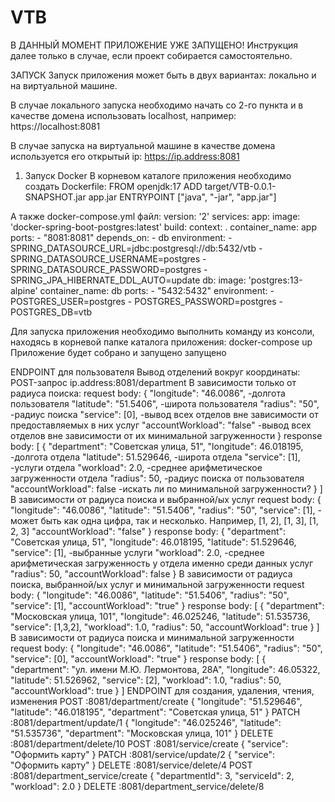 # VTB

В ДАННЫЙ МОМЕНТ ПРИЛОЖЕНИЕ УЖЕ ЗАПУЩЕНО!
Инструкция далее только в случае, если проект собирается самостоятельно.

ЗАПУСК
Запуск приложения может быть в двух вариантах: локально и на виртуальной машине.

В случае локального запуска необходимо начать со 2-го пункта и в качестве домена использовать localhost, например:
https://localhost:8081

В случае запуска на виртуальной машине в качестве домена используется его открытый ip:
https://ip.address:8081

1. Запуск Docker 
В корневом каталоге приложения необходимо создать Dockerfile:
FROM openjdk:17
ADD target/VTB-0.0.1-SNAPSHOT.jar app.jar
ENTRYPOINT ["java", "-jar", "app.jar"]

А также docker-compose.yml файл:
version: '2'
services:
  app:
    image: 'docker-spring-boot-postgres:latest'
    build:
      context: .
    container_name: app
    ports:
      - "8081:8081"
    depends_on:
      - db
    environment:
      - SPRING_DATASOURCE_URL=jdbc:postgresql://db:5432/vtb
      - SPRING_DATASOURCE_USERNAME=postgres
      - SPRING_DATASOURCE_PASSWORD=postgres
      - SPRING_JPA_HIBERNATE_DDL_AUTO=update
  db:
    image: 'postgres:13-alpine'
    container_name: db
    ports:
      - "5432:5432"
    environment:
      - POSTGRES_USER=postgres
      - POSTGRES_PASSWORD=postgres
      - POSTGRES_DB=vtb

Для запуска приложения необходимо выполнить команду из консоли, находясь в корневой папке каталога приложения: docker-compose up
Приложение будет собрано и запущено запущено



  ENDPOINT для пользователя
    Вывод отделений вокруг координаты: POST-запрос ip.address:8081/department
      В зависимости только от радиуса поиска:
        request body:  {
          "longitude": "46.0086",      -долгота пользователя 
          "latitude": "51.5406",       -широта пользователя
          "radius": "50",              -радиус поиска
          "service": [0],              -вывод всех отделов вне зависимости от предоставляемых в них услуг
          "accountWorkload": "false"   -вывод всех отделов вне зависимости от их минимальной загруженности
        } 
        response body:  [
          {
              "department": "Советская улица, 51",
              "longitude": 46.018195,        -долгота отдела
              "latitude": 51.529646,         -широта отдела
              "service": [1],                -услуги отдела
              "workload": 2.0,               -среднее арифметическое загруженности отдела
              "radius": 50,                  -радиус поиска от пользователя
              "accountWorkload": false       -искать ли по минимальной загруженности?
          }
      ]
      В зависимости от радиуса поиска и выбранной/ых услуг
        request body: {
          "longitude": "46.0086", 
          "latitude": "51.5406",
          "radius": "50",
          "service": [1],              - может быть как одна цифра, так и несколько. Например, [1, 2], [1, 3], [1, 2, 3] 
          "accountWorkload": "false"
        }
        response body:  {
          "department": "Советская улица, 51",
          "longitude": 46.018195,
          "latitude": 51.529646,
          "service": [1],                -выбранные услуги
          "workload": 2.0,               -среднее арифметическая загруженность у отдела именно среди данных услуг
          "radius": 50,
          "accountWorkload": false
        }
      В зависимости от радиуса поиска, выбранной/ых услуг и минимальной загруженности
        request body: {
            "longitude": "46.0086", 
            "latitude": "51.5406",
            "radius": "50",
            "service": [1],
            "accountWorkload": "true"
        }
        response body: [
          {
              "department": "Московская улица, 101",
              "longitude": 46.025246,
              "latitude": 51.535736,
              "service": [1,3,2],
              "workload": 1.0,
              "radius": 50,
              "accountWorkload": true
          }
        ]
       В зависимости от радиуса поиска и минимальной загруженности
         request body: {
            "longitude": "46.0086", 
            "latitude": "51.5406",
            "radius": "50",
            "service": [0],
            "accountWorkload": "true"
        }
        response body: [
          {
              "department": "ул. имени М.Ю. Лермонтова, 28А",
              "longitude": 46.05322,
              "latitude": 51.526962,
              "service": [2],
              "workload": 1.0,
              "radius": 50,
              "accountWorkload": true
          }
      ]
    ENDPOINT для создания, удаления, чтения, изменения 
    POST :8081/department/create {
        "longitude": "51.529646",
        "latitude": "46.018195",
        "department": "Советская улица, 51"
    }
    PATCH :8081/department/update/1 {
        "longitude": "46.025246",
        "latitude": "51.535736",
        "department": "Московская улица, 101"
    }
    DELETE :8081/department/delete/10
    POST :8081/service/create
    {
      "service": "Оформить карту"
    }
    PATCH :8081/service/update/2 
    {
      "service": "Оформить карту"
    }
    DELETE :8081/service/delete/4
    POST :8081/department_service/create {
        "departmentId": 3,
        "serviceId": 2,
        "workload": 2.0
    }
    DELETE :8081/department_service/delete/8
    

    
      
